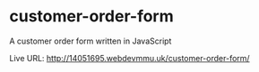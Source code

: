 # customer-order-form
A customer order form written in JavaScript

Live URL: http://14051695.webdevmmu.uk/customer-order-form/
